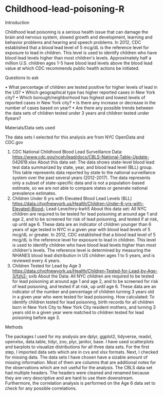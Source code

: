 # Childhood-lead-poisoning-R
Introduction

Childhood lead poisoning is a serious health issue that can damage the brain and nervous system, slowed growth and development, learning and behavior problems and hearing and speech problems. In 2012, CDC established that a blood lead level of 5 mcg/dL is the reference level for exposure to lead in children. This level is used to identify children who have blood lead levels higher than most children's levels. Approximately half a million U.S. children ages 1-5 have blood lead levels above the blood lead value at which CDC recommends public health actions be initiated.

Questions to ask

• What percentage of children are tested positive for higher levels of lead in the US?
• Which geographical type has higher reported cases in New York city?
• Which borough/neighborhood has highest and lowest levels of reported cases in New
York city?
• Is there any increase or decrease in the number of cases based on year?
• Are there any possible trends between the data sets of children tested under 3 years and
children tested under 6years?

Materials/Data sets used

The data sets I selected for this analysis are from NYC OpenData and CDC.gov
1. CDC National Childhood Blood Lead Surveillance
Data: https://www.cdc.gov/nceh/lead/docs/CBLS-National-Table-Update- 042619.xlsx
About this data set: The data shows state-level blood lead test data summarized by state, year, and blood lead level (BLL) group. This table represents data reported by state to the national surveillance system over the past several years (2012-2017). The data represents only a subset of state-specific data and is not a population-based estimate, so we are not able to compare states or generate national prevalence estimates.
2. Children Under 6 yrs with Elevated Blood Lead Levels (BLL)
https://data.cityofnewyork.us/Health/Children-Under-6-yrs-with-Elevated-Blood-
Lead-Leve/tnry-kwh5
About this data set: All NYC children are required to be tested for lead poisoning at around age 1 and age 2, and to be screened for risk of lead poisoning, and tested if at risk, up until age 6. These data are an indicator of children younger than 6 years of age tested in NYC in a given year with blood lead levels of 5 mcg/dL or greater. In 2012, CDC established that a blood lead level of 5 mcg/dL is the reference level for exposure to lead in children. This level is used to identify children who have blood lead levels higher than most children's levels. The reference level is determined by measuring the NHANES blood lead distribution in US children ages 1 to 5 years, and is reviewed every 4 years.
3. Children Tested for Lead by Age 3
https://data.cityofnewyork.us/Health/Children-Tested-for-Lead-by-Age-3/fzh2- sxib
About the Data: All NYC children are required to be tested for lead poisoning at around age 1 and age 2, and to be screened for risk of lead poisoning, and tested if at risk, up until age 6. These data are an indicator of the number and percentage of children turning 3 years old in a given year who were tested for lead poisoning.
How calculated: To identify children tested for lead poisoning, birth records for all children born in New York City to New York City resident mothers, and turning 3 years old in a given year were matched to children tested for lead poisoning before age 3.

Methods

The packages I used for my analysis are dplyr, ggplot2, tidyverse, readxl, openxlsx, data.table, tidyr, zoo, plyr, janitor, base. I have used scatterplots and barplots to visualize distributions for all three data sets. For the first step, I imported data sets which are in cvs and xlsx formats. Next, I checked for missing data. The data sets I have chosen have a sizable amount of missing information. Most of them are columns that are additional notes for the observations which are not useful for the analysis. The CBLS data set had multiple headers. The headers were cleaned and renamed because they are very descriptive and are hard to use them downstream.
Furthermore, the correlation analysis is performed on the Age 6 data set to check for any possible correlations.
